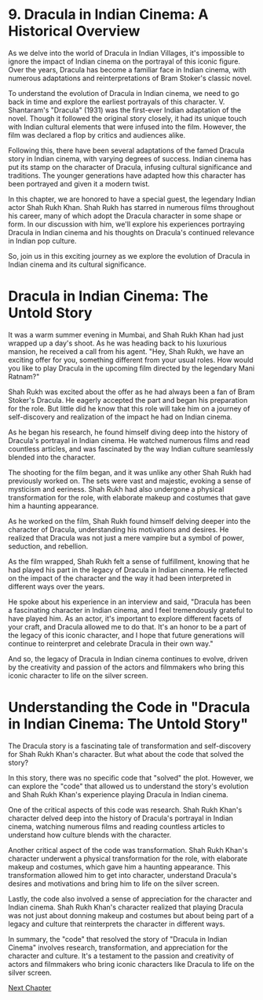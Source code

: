 # 9. Dracula in Indian Cinema: A Historical Overview

As we delve into the world of Dracula in Indian Villages, it's impossible to ignore the impact of Indian cinema on the portrayal of this iconic figure. Over the years, Dracula has become a familiar face in Indian cinema, with numerous adaptations and reinterpretations of Bram Stoker's classic novel.

To understand the evolution of Dracula in Indian cinema, we need to go back in time and explore the earliest portrayals of this character. V. Shantaram's "Dracula" (1931) was the first-ever Indian adaptation of the novel. Though it followed the original story closely, it had its unique touch with Indian cultural elements that were infused into the film. However, the film was declared a flop by critics and audiences alike.

Following this, there have been several adaptations of the famed Dracula story in Indian cinema, with varying degrees of success. Indian cinema has put its stamp on the character of Dracula, infusing cultural significance and traditions. The younger generations have adapted how this character has been portrayed and given it a modern twist. 

In this chapter, we are honored to have a special guest, the legendary Indian actor Shah Rukh Khan. Shah Rukh has starred in numerous films throughout his career, many of which adopt the Dracula character in some shape or form. In our discussion with him, we'll explore his experiences portraying Dracula in Indian cinema and his thoughts on Dracula's continued relevance in Indian pop culture.

So, join us in this exciting journey as we explore the evolution of Dracula in Indian cinema and its cultural significance.
# Dracula in Indian Cinema: The Untold Story

It was a warm summer evening in Mumbai, and Shah Rukh Khan had just wrapped up a day's shoot. As he was heading back to his luxurious mansion, he received a call from his agent. "Hey, Shah Rukh, we have an exciting offer for you, something different from your usual roles. How would you like to play Dracula in the upcoming film directed by the legendary Mani Ratnam?" 

Shah Rukh was excited about the offer as he had always been a fan of Bram Stoker's Dracula. He eagerly accepted the part and began his preparation for the role. But little did he know that this role will take him on a journey of self-discovery and realization of the impact he had on Indian cinema.

As he began his research, he found himself diving deep into the history of Dracula's portrayal in Indian cinema. He watched numerous films and read countless articles, and was fascinated by the way Indian culture seamlessly blended into the character.

The shooting for the film began, and it was unlike any other Shah Rukh had previously worked on. The sets were vast and majestic, evoking a sense of mysticism and eeriness. Shah Rukh had also undergone a physical transformation for the role, with elaborate makeup and costumes that gave him a haunting appearance.

As he worked on the film, Shah Rukh found himself delving deeper into the character of Dracula, understanding his motivations and desires. He realized that Dracula was not just a mere vampire but a symbol of power, seduction, and rebellion. 

As the film wrapped, Shah Rukh felt a sense of fulfillment, knowing that he had played his part in the legacy of Dracula in Indian cinema. He reflected on the impact of the character and the way it had been interpreted in different ways over the years.

He spoke about his experience in an interview and said, "Dracula has been a fascinating character in Indian cinema, and I feel tremendously grateful to have played him. As an actor, it's important to explore different facets of your craft, and Dracula allowed me to do that. It's an honor to be a part of the legacy of this iconic character, and I hope that future generations will continue to reinterpret and celebrate Dracula in their own way."

And so, the legacy of Dracula in Indian cinema continues to evolve, driven by the creativity and passion of the actors and filmmakers who bring this iconic character to life on the silver screen.
# Understanding the Code in "Dracula in Indian Cinema: The Untold Story"

The Dracula story is a fascinating tale of transformation and self-discovery for Shah Rukh Khan's character. But what about the code that solved the story?

In this story, there was no specific code that "solved" the plot. However, we can explore the "code" that allowed us to understand the story's evolution and Shah Rukh Khan's experience playing Dracula in Indian cinema.

One of the critical aspects of this code was research. Shah Rukh Khan's character delved deep into the history of Dracula's portrayal in Indian cinema, watching numerous films and reading countless articles to understand how culture blends with the character.

Another critical aspect of the code was transformation. Shah Rukh Khan's character underwent a physical transformation for the role, with elaborate makeup and costumes, which gave him a haunting appearance. This transformation allowed him to get into character, understand Dracula's desires and motivations and bring him to life on the silver screen.

Lastly, the code also involved a sense of appreciation for the character and Indian cinema. Shah Rukh Khan's character realized that playing Dracula was not just about donning makeup and costumes but about being part of a legacy and culture that reinterprets the character in different ways.

In summary, the "code" that resolved the story of "Dracula in Indian Cinema" involves research, transformation, and appreciation for the character and culture. It's a testament to the passion and creativity of actors and filmmakers who bring iconic characters like Dracula to life on the silver screen.


[Next Chapter](10_Chapter10.md)